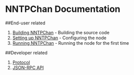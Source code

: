 NNTPChan Documentation
======================

##End-user related

1. [Building NNTPChan](building.md) -  Building the source code
2. [Setting up NNTPChan](setting-up.md) - Configuring the node
3. [Running NNTPChan](running.md) - Running the node for the first time

##Developer related

1. [Protocol](protocol.md)
2. [JSON-RPC API](api.md)
